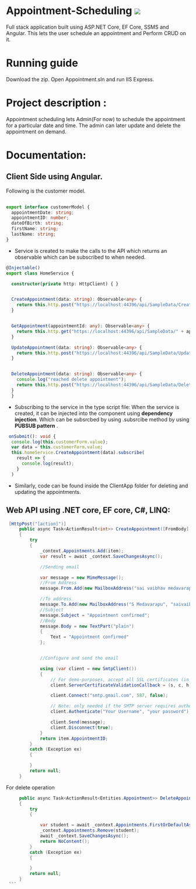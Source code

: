 # Appointment-Scheduling [![](https://img.shields.io/github/license/mashape/apistatus.svg)](https://github.com/saiMedavarapu/WeatherForecast/blob/master/LICENSE)
Full stack application built using ASP.NET Core, EF Core, SSMS and Angular. This lets the user schedule an appointment and Perform CRUD on it.
# Running guide
Download the zip. Open Appointment.sln and run IIS Express.
# Project description :
Appointment scheduling lets Admin(For now) to schedule the appointment for a particular date and time. The admin can later update and delete the appointment on demand.
# Documentation:

## Client Side using Angular.
Following is the customer model. 

``` typescript
    
export interface customerModel {
  appointmentDate: string;
  appointmentID: number;
  dateOfBirth: string;
  firstName: string;
  lastName: string;
}
```
* Service is created to make the calls to the API which returns an observable which can be subscribed to when needed.
``` typescript
@Injectable()
export class HomeService {

  constructor(private http: HttpClient) { }


  CreateAppointment(data: string): Observable<any> {
    return this.http.post("https://localhost:44396/api/SampleData/CreateAppointment", data);
  }


  GetAppointment(appointmentId: any): Observable<any> {
    return this.http.get("https://localhost:44396/api/SampleData/" + appointmentId );
  }

  UpdateAppointment(data: string): Observable<any> {
    return this.http.post("https://localhost:44396/api/SampleData/UpdateTodoItem", data);
  }


  DeleteAppointment(data: string): Observable<any> {
    console.log("reached delete appointment");
    return this.http.post("https://localhost:44396/api/SampleData/DeleteAppointment", data);
  }
  }
  ```
  
  * Subscribing to the service in the type script file: When the service is created, it can be injected into the component using **dependency injection**. Which can be subsrcbed by using .subsrcibe method by using **PUBSUB pattern** .
  ``` typescript
   onSubmit(): void {
    console.log(this.customerForm.value);
    var data = this.customerForm.value;
    this.homeService.CreateAppointment(data).subscribe(
      result => {
        console.log(result);
      }
    )
   ```
   * Similarly, code can be found inside the ClientApp folder for deleting and updating the appointments. 
   
   ## Web API using .NET core, EF core, C#, LINQ:
   
   
   ``` C#
    [HttpPost("[action]")]
        public async Task<ActionResult<int>> CreateAppointment([FromBody] Entities.Appointment item)
        {
            try
            {
                _context.Appointments.Add(item);
                var result = await _context.SaveChangesAsync();

                //Sending email

                var message = new MimeMessage();
                //From Address
                message.From.Add(new MailboxAddress("sai vaibhav medavarapu", "vaibhav.medavarapu@gmail.com"));

                //To address
                message.To.Add(new MailboxAddress("S Medavarapu", "saivaibhav90@gmail.com"));
                //Subject
                message.Subject = "Appointment confirmed";
                //Body
                message.Body = new TextPart("plain")
                {
                    Text = "Appointment confirmed"
                };


                //Configure and send the email

                using (var client = new SmtpClient())
                {
                    // For demo-purposes, accept all SSL certificates (in case the server supports STARTTLS)
                    client.ServerCertificateValidationCallback = (s, c, h, e) => true;

                    client.Connect("smtp.gmail.com", 587, false);

                    // Note: only needed if the SMTP server requires authentication
                    client.Authenticate("Your Username", "your password");

                    client.Send(message);
                    client.Disconnect(true);
                }
                return item.AppointmentID;
            }
            catch (Exception ex)
            {

            }
            return null;
        }
   ```
   For delete operation
   ``` C#
        public async Task<ActionResult<Entities.Appointment>> DeleteAppointment([FromBody]Entities.Appointment item)
        {
            try
            {

                var student = await _context.Appointments.FirstOrDefaultAsync(b => b.AppointmentID == item.AppointmentID);
                _context.Appointments.Remove(student);
                await _context.SaveChangesAsync();
                return NoContent();
            }
            catch (Exception ex)
            {

            }
            return null;
        }
    ```
